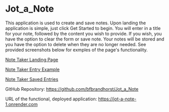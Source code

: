 # Jot_a_Note
This application is used to create and save notes. Upon landing the application is simple, just click Get Started to begin.  You will enter in a title for your note, followed by the content you wish to provide. If you wish, you have the option to clear the form or save note.  Your notes will be stored and you have the option to delete when they are no longer needed. See provided screenshots below for exmples of the page's functionality.



[Note Taker Landing Page](./Assets/Images/NoteTakerLanding.png)


[Note Taker Entry Example](./Assets/Images/NoteTakerEntry.png)


[Note Taker Saved Entries](./Assets/Images/NoteTakerSavedNotes.png)


GitHub Repository: https://github.com/bfbrandhorst/Jot_a_Note


URL of the functional, deployed application: https://jot-a-note-1.onrender.com


